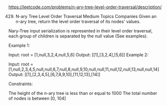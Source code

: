 https://leetcode.com/problems/n-ary-tree-level-order-traversal/description/

429. N-ary Tree Level Order Traversal
Medium
Topics
Companies
Given an n-ary tree, return the level order traversal of its nodes' values.

Nary-Tree input serialization is represented in their level order traversal, each group of children is separated by the null value (See examples).

 

Example 1:



Input: root = [1,null,3,2,4,null,5,6]
Output: [[1],[3,2,4],[5,6]]
Example 2:



Input: root = [1,null,2,3,4,5,null,null,6,7,null,8,null,9,10,null,null,11,null,12,null,13,null,null,14]
Output: [[1],[2,3,4,5],[6,7,8,9,10],[11,12,13],[14]]
 

Constraints:

The height of the n-ary tree is less than or equal to 1000
The total number of nodes is between [0, 104]

